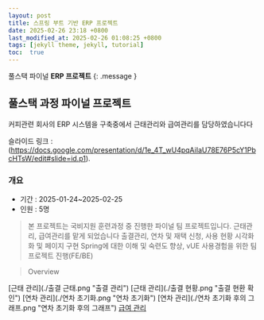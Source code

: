 ```yaml
---
layout: post
title: 스프링 부트 기반 ERP 프로젝트
date: 2025-02-26 23:18 +0800
last_modified_at: 2025-02-26 01:08:25 +0800
tags: [jekyll theme, jekyll, tutorial]
toc:  true
---
```

 풀스택 파이널 **ERP 프로젝트** 
{: .message }

## 풀스택 과정 파이널 프로젝트
커피관련 회사의 ERP 시스템을 구축중에서 근태관리와 급여관리를 담당하였습니다다

슬라이드 링크 : (https://docs.google.com/presentation/d/1e_4T_wU4pqAiIaU78E76P5cY1PbcHTsW/edit#slide=id.p1).

### 개요
- 기간 : 2025-01-24~2025-02-25
- 인원 : 5명
> 본 프로젝트는 국비지원 훈련과정 중 진행한 파이널 팀 프로젝트입니다. 
> 근태관리, 급여관리를 맡게 되었습니다
> 출결관리, 연차 및 재택 신청, 사용 현황 시각화화 및 페이지 구현
> Spring에 대한 이해 및 숙련도 향상, vUE 사용경험을 위한 팀 프로젝트 진행(FE/BE)

> Overview

[근태 관리](./출결 근태.png "출결 관리")
[근태 관리](./출결 현황.png "출결 현환 확인")
[연차 관리](./연차 초기화.png "연차 초기화")
[연차 관리](./연차 초기화 후의 그래프.png "연차 초기화 후의 그래프")
[급여 관리](./급여여.png "직원별 급여내역서 출력")

 <a href="https://docs.google.com/presentation/d/1e_4T_wU4pqAiIaU78E76P5cY1PbcHTsW/edit#slide=id.p1"></a> 

